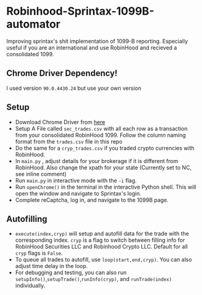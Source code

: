# Robinhood-Sprintax-1099B-automator
Improving sprintax's shit implementation of 1099-B reporting. Especially useful if you are an international and use RobinHood and recieved a consolidated 1099.


## Chrome Driver Dependency!
I used version `90.0.4430.24` but use your own version

## Setup
- Download Chrome Driver from [here](https://sites.google.com/a/chromium.org/chromedriver/downloads)
- Setup A File called `sec_trades.csv` with all each row as a transaction from your consolidated RobinHood 1099. Follow the column naming format from the `trades.csv` file in this repo
- Do the same for a `cryp_trades.csv` if you traded crypto currencies with RobinHood.
- In `main.py` , adjust details for your brokerage if it is different from RobinHood. Also change the xpath for your state (Currently set to NC, see inline comment)
- Run `main.py` in interactive mode with the `-i` flag. 
- Run `openChrome()` in the terminal in the interactive Python shell. This will open the window and navigate to Sprintax's login.
- Complete reCaptcha, log in, and navigate to the 1099B page.

## Autofilling
- `execute(index,cryp)` will setup and autofill data for the trade with the corresponding index. `cryp` is a flag to switch between filling info for RobinHood Securities LLC and Robinhood Crypto LLC. Default for all `cryp` flags is `False`.
- To queue all trades to autofill, use `loop(start,end,cryp)`. You can also adjust time delay in the loop. 
- For debugging and testing, you can also run `setupInfo()`,`setupTrade()`,`runInfo(cryp)`, and `runTrade(index)` individually.

